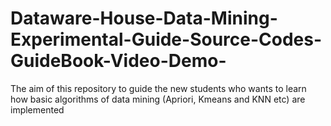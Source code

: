 # Dataware-House-Data-Mining-Experimental-Guide-Source-Codes-GuideBook-Video-Demo-
The aim of this repository to guide the new students who wants to learn how basic algorithms of data mining (Apriori, Kmeans and KNN etc) are implemented
